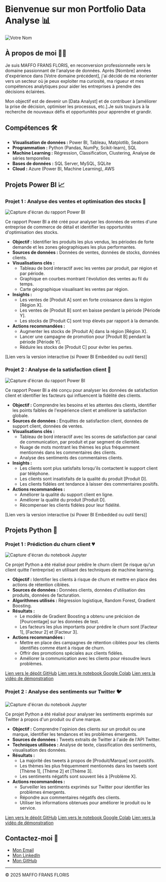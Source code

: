 # Bienvenue sur mon Portfolio Data Analyse 📊

![Votre Nom](votre_photo.jpg)

## À propos de moi 🙋‍♀️

Je suis MAFFO FRANS FLORIS, en reconversion professionnelle vers le domaine passionnant de l'analyse de données. Après [Nombre] années d'expérience dans [Votre domaine précédent], j'ai décidé de me réorienter vers un secteur où je peux exploiter ma curiosité, ma rigueur et mes compétences analytiques pour aider les entreprises à prendre des décisions éclairées.

Mon objectif est de devenir un [Data Analyst] et de contribuer à [améliorer la prise de décision, optimiser les processus, etc.].Je suis toujours à la recherche de nouveaux défis et opportunités pour apprendre et grandir.

## Compétences 🛠️

*   **Visualisation de données :** Power BI, Tableau, Matplotlib, Seaborn
*   **Programmation :** Python (Pandas, NumPy, Scikit-learn), SQL
*   **Machine Learning :** Régression, Classification, Clustering, Analyse de séries temporelles
*   **Bases de données :** SQL Server, MySQL, SQLite
*   **Cloud :** Azure (Power BI, Machine Learning), AWS

## Projets Power BI 📈

### Projet 1 : Analyse des ventes et optimisation des stocks 🛒

![Capture d'écran du rapport Power BI](powerbi_ventes.png)

Ce rapport Power BI a été créé pour analyser les données de ventes d'une entreprise de commerce de détail et identifier les opportunités d'optimisation des stocks.

*   **Objectif :** Identifier les produits les plus vendus, les périodes de forte demande et les zones géographiques les plus performantes.
*   **Sources de données :** Données de ventes, données de stocks, données clients.
*   **Visualisations clés :**
    *   Tableau de bord interactif avec les ventes par produit, par région et par période.
    *   Graphique en courbes montrant l'évolution des ventes au fil du temps.
    *   Carte géographique visualisant les ventes par région.
*   **Insights :**
    *   Les ventes de [Produit A] sont en forte croissance dans la région [Région X].
    *   Les ventes de [Produit B] sont en baisse pendant la période [Période Y].
    *   Les stocks de [Produit C] sont trop élevés par rapport à la demande.
*   **Actions recommandées :**
    *   Augmenter les stocks de [Produit A] dans la région [Région X].
    *   Lancer une campagne de promotion pour [Produit B] pendant la période [Période Y].
    *   Réduire les stocks de [Produit C] pour éviter les pertes.

[Lien vers la version interactive (si Power BI Embedded ou outil tiers)]

### Projet 2 : Analyse de la satisfaction client 🌟

![Capture d'écran du rapport Power BI](powerbi_satisfaction.png)

Ce rapport Power BI a été conçu pour analyser les données de satisfaction client et identifier les facteurs qui influencent la fidélité des clients.

*   **Objectif :** Comprendre les besoins et les attentes des clients, identifier les points faibles de l'expérience client et améliorer la satisfaction globale.
*   **Sources de données :** Enquêtes de satisfaction client, données de support client, données de ventes.
*   **Visualisations clés :**
    *   Tableau de bord interactif avec les scores de satisfaction par canal de communication, par produit et par segment de clientèle.
    *   Nuage de mots montrant les thèmes les plus fréquemment mentionnés dans les commentaires des clients.
    *   Analyse des sentiments des commentaires clients.
*   **Insights :**
    *   Les clients sont plus satisfaits lorsqu'ils contactent le support client par téléphone.
    *   Les clients sont insatisfaits de la qualité du produit [Produit D].
    *   Les clients fidèles ont tendance à laisser des commentaires positifs.
*   **Actions recommandées :**
    *   Améliorer la qualité du support client en ligne.
    *   Améliorer la qualité du produit [Produit D].
    *   Récompenser les clients fidèles pour leur fidélité.

[Lien vers la version interactive (si Power BI Embedded ou outil tiers)]

## Projets Python 🐍

### Projet 1 : Prédiction du churn client 💔

![Capture d'écran du notebook Jupyter](churn_prediction.png)

Ce projet Python a été réalisé pour prédire le churn client (le risque qu'un client quitte l'entreprise) en utilisant des techniques de machine learning.

*   **Objectif :** Identifier les clients à risque de churn et mettre en place des actions de rétention ciblées.
*   **Sources de données :** Données clients, données d'utilisation des produits, données de facturation.
*   **Algorithmes utilisés :** Régression logistique, Random Forest, Gradient Boosting.
*   **Résultats :**
    *   Le modèle de Gradient Boosting a obtenu une précision de [Pourcentage] sur les données de test.
    *   Les facteurs les plus importants pour prédire le churn sont [Facteur 1], [Facteur 2] et [Facteur 3].
*   **Actions recommandées :**
    *   Mettre en place des campagnes de rétention ciblées pour les clients identifiés comme étant à risque de churn.
    *   Offrir des promotions spéciales aux clients fidèles.
    *   Améliorer la communication avec les clients pour résoudre leurs problèmes.

[Lien vers le dépôt GitHub](lien_vers_github_churn)
[Lien vers le notebook Google Colab](lien_vers_colab_churn)
[Lien vers la vidéo de démonstration](lien_vers_video_churn)

### Projet 2 : Analyse des sentiments sur Twitter 🐦

![Capture d'écran du notebook Jupyter](sentiment_analysis.png)

Ce projet Python a été réalisé pour analyser les sentiments exprimés sur Twitter à propos d'un produit ou d'une marque.

*   **Objectif :** Comprendre l'opinion des clients sur un produit ou une marque, identifier les tendances et les problèmes émergents.
*   **Sources de données :** Tweets extraits de Twitter à l'aide de l'API Twitter.
*   **Techniques utilisées :** Analyse de texte, classification des sentiments, visualisation des données.
*   **Résultats :**
    *   La majorité des tweets à propos de [Produit/Marque] sont positifs.
    *   Les thèmes les plus fréquemment mentionnés dans les tweets sont [Thème 1], [Thème 2] et [Thème 3].
    *   Les sentiments négatifs sont souvent liés à [Problème X].
*   **Actions recommandées :**
    *   Surveiller les sentiments exprimés sur Twitter pour identifier les problèmes émergents.
    *   Répondre aux commentaires négatifs des clients.
    *   Utiliser les informations obtenues pour améliorer le produit ou le service.

[Lien vers le dépôt GitHub](lien_vers_github_sentiment)
[Lien vers le notebook Google Colab](lien_vers_colab_sentiment)
[Lien vers la vidéo de démonstration](lien_vers_video_sentiment)

## Contactez-moi 📧

*   [Mon Email](mailto:fransfloris58@gmail.com)
*   [Mon LinkedIn](www.linkedin.com/in/frans-floris)
*   [Mon GitHub](https://github.com/fransfloris)

---

© 2025 MAFFO FRANS FLORIS
